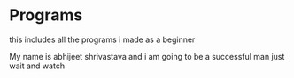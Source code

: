 # Programs
this includes all the programs i made as a beginner

My name is abhijeet shrivastava
and i am going to be a successful man
just wait and watch
